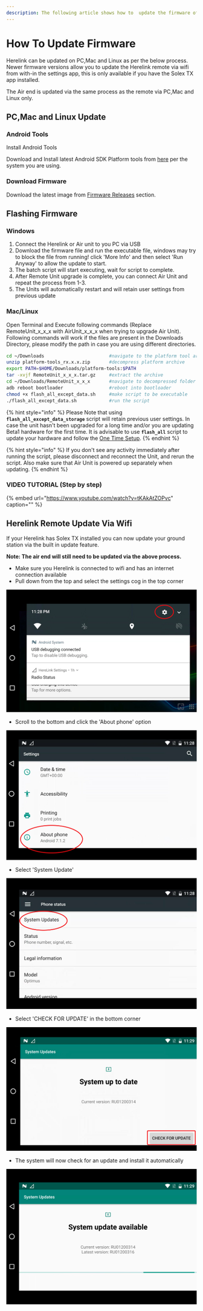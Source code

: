 ```yaml
---
description: The following article shows how to  update the firmware of Herelink Units
---
```


# How To Update Firmware

Herelink can be updated on PC,Mac and Linux as per the below process. Newer firmware versions allow you to update the Herelink remote via wifi from with-in the settings app, this is only available if you have the Solex TX app installed. 

The Air end is updated via the same process as the remote via PC,Mac and Linux only.  

## PC,Mac and Linux Update 

### Android Tools

Install Android Tools

Download and Install latest Android SDK Platform tools from [here](https://developer.android.com/studio/releases/platform-tools) per the system you are using.

### Download Firmware

Download the latest image from [Firmware Releases](firmware-releases.md) section.

## Flashing Firmware

### Windows

1. Connect the Herelink or Air unit to you PC via USB
2. Download the firmware file and run the executable file, windows may try to block the file from running!  click 'More Info' and then select 'Run Anyway' to allow the update to start. 
3. The batch script will start executing, wait for script to complete.
4. After Remote Unit upgrade is complete, you can connect Air Unit and repeat the process from 1-3.
5. The Units will automatically restart and will retain user settings from previous update

### Mac/Linux

Open Terminal and Execute following commands \(Replace RemoteUnit\_x\_x\_x with AirUnit\_x\_x\_x when trying to upgrade Air Unit\). Following commands will work if the files are present in the Downloads Directory, please modify the path in case you are using different directories.

```bash
cd ~/Downloads                        #navigate to the platform tool archive
unzip platform-tools_rx.x.x.zip       #decompress platform archive
export PATH=$HOME/Downloads/platform-tools:$PATH
tar -xvjf RemoteUnit_x_x_x.tar.gz     #extract the archive
cd ~/Downloads/RemoteUnit_x_x_x       #navigate to decompressed folder
adb reboot bootloader                 #reboot into bootloader
chmod +x flash_all_except_data.sh     #make script to be executable
./flash_all_except_data.sh            #run the script
```

{% hint style="info" %}
Please Note that using **`flash_all_except_data_storage`** script will retain previous user settings. In case the unit hasn't been upgraded for a long time and/or you are updating Beta1 hardware for the first time. It is advisable to use **`flash_all`** script to update your hardware and follow the [One Time Setup](one-time-setup.md).
{% endhint %}

{% hint style="info" %}
If you don't see any activity immediately after running the script, please disconnect and reconnect the Unit, and rerun the script. Also make sure that Air Unit is powered up separately when updating.
{% endhint %}

### VIDEO TUTORIAL \(Step by step\)

{% embed url="https://www.youtube.com/watch?v=tKAkAtZOPvc" caption="" %}



## Herelink Remote Update Via Wifi

If your Herelink has Solex TX installed you can now update your ground station via the built in update feature. 

**Note: The air end will still need to be updated via the above process.** 

* Make sure you Herelink is connected to wifi and has an internet connection available
* Pull down from the top and select the settings cog in the top corner 

![](../.gitbook/assets/settings-1.jpg)

* Scroll to the bottom and click the 'About phone' option

![](../.gitbook/assets/settings.jpg)

* Select 'System Update' 

![](../.gitbook/assets/system-update.jpg)

* Select 'CHECK FOR UPDATE' in the bottom corner 

![](../.gitbook/assets/update.jpg)

* The system will now check for an update and install it automatically

![](../.gitbook/assets/updating.png)



 

